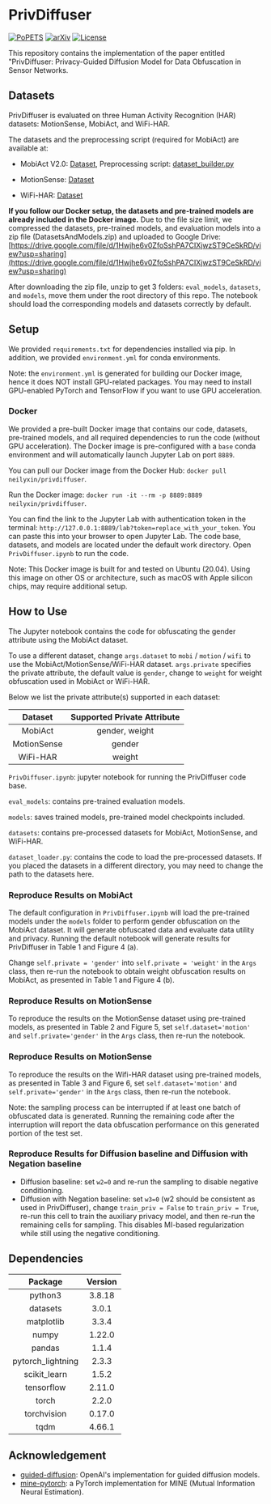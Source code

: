# PrivDiffuser
[![PoPETS](https://img.shields.io/badge/PoPETs-2025-blue?style=flat)]()
[![arXiv](https://img.shields.io/badge/arXiv-2209.12046-b31b1b.svg)](https://arxiv.org/abs/2412.14499)
[![License](https://img.shields.io/badge/license-MIT-green.svg?style=flat)](https://github.com/sustainable-computing/PrivDiffuser/blob/main/LICENSE)

This repository contains the implementation of the paper entitled "PrivDiffuser: Privacy-Guided Diffusion Model for Data Obfuscation in Sensor Networks.


## Datasets
PrivDiffuser is evaluated on three Human Activity Recognition (HAR) datasets: MotionSense, MobiAct, and WiFi-HAR. 

The datasets and the preprocessing script (required for MobiAct) are available at:

- MobiAct V2.0: [Dataset](https://bmi.hmu.gr/the-mobifall-and-mobiact-datasets-2), Preprocessing script: [dataset_builder.py](https://github.com/sustainable-computing/ObscureNet/blob/master/Dataset%26Models/MobiAct%20Dataset/dataset_builder.py)

- MotionSense: [Dataset](https://github.com/mmalekzadeh/motion-sense/tree/master/data)

- WiFi-HAR: [Dataset](https://data.mendeley.com/datasets/v38wjmz6f6/1)

**If you follow our Docker setup, the datasets and pre-trained models are already included in the Docker image.**
Due to the file size limit, we compressed the datasets, pre-trained models, and evaluation models into a zip file (DatasetsAndModels.zip) and uploaded to Google Drive: [https://drive.google.com/file/d/1Hwjhe6v0ZfoSshPA7CIXjwzST9CeSkRD/view?usp=sharing](https://drive.google.com/file/d/1Hwjhe6v0ZfoSshPA7CIXjwzST9CeSkRD/view?usp=sharing)

After downloading the zip file, unzip to get 3 folders: `eval_models`, `datasets`, and `models`, move them under the root directory of this repo. 
The notebook should load the corresponding models and datasets correctly by default.

## Setup
We provided `requirements.txt` for dependencies installed via pip. In addition, we provided `environment.yml` for conda environments. 

Note: the `environment.yml` is generated for building our Docker image, hence it does NOT install GPU-related packages. You may need to install GPU-enabled PyTorch and TensorFlow if you want to use GPU acceleration.

### Docker
We provided a pre-built Docker image that contains our code, datasets, pre-trained models, and all required dependencies to run the code (without GPU acceleration). The Docker image is pre-configured with a `base` conda environment and will automatically launch Jupyter Lab on port `8889`.

You can pull our Docker image from the Docker Hub: `docker pull neilyxin/privdiffuser`.

Run the Docker image: `docker run -it --rm -p 8889:8889 neilyxin/privdiffuser`. 

You can find the link to the Jupyter Lab with authentication token in the terminal: `http://127.0.0.1:8889/lab?token=replace_with_your_token`. You can paste this into your browser to open Jupyter Lab. The code base, datasets, and models are located under the default work directory. Open `PrivDiffuser.ipynb` to run the code.

Note: This Docker image is built for and tested on Ubuntu (20.04). Using this image on other OS or architecture, such as macOS with Apple silicon chips, may require additional setup. 

## How to Use
The Jupyter notebook contains the code for obfuscating the gender attribute using the MobiAct dataset.

To use a different dataset, change `args.dataset` to `mobi` / `motion` / `wifi` to use the MobiAct/MotionSense/WiFi-HAR dataset. `args.private` specifies the private attribute, the default value is `gender`, change to `weight` for weight obfuscation used in MobiAct or WiFi-HAR. 

Below we list the private attribute(s) supported in each dataset:

| Dataset         | Supported Private Attribute |
| :--------------:|:---------------------------:| 
| MobiAct         | gender, weight              |
| MotionSense     | gender                      |
| WiFi-HAR        | weight                      |

`PrivDiffuser.ipynb`: jupyter notebook for running the PrivDiffuser code base.

`eval_models`: contains pre-trained evaluation models.

`models`: saves trained models, pre-trained model checkpoints included.

`datasets`: contains pre-processed datasets for MobiAct, MotionSense, and WiFi-HAR.

`dataset_loader.py`: contains the code to load the pre-processed datasets. If you placed the datasets in a different directory, you may need to change the path to the datasets here.


### Reproduce Results on MobiAct
The default configuration in `PrivDiffuser.ipynb` will load the pre-trained models under the `models` folder to perform gender obfuscation on the MobiAct dataset. It will generate obfuscated data and evaluate data utility and privacy.
Running the default notebook will generate results for PrivDiffuser in Table 1 and Figure 4 (a). 

Change `self.private = 'gender'` into `self.private = 'weight'` in the `Args` class, then re-run the notebook to obtain weight obfuscation results on MobiAct, as presented in Table 1 and Figure 4 (b).

### Reproduce Results on MotionSense
To reproduce the results on the MotionSense dataset using pre-trained models, as presented in Table 2 and Figure 5, set `self.dataset='motion'` and `self.private='gender'` in the `Args` class, then re-run the notebook.

### Reproduce Results on MotionSense
To reproduce the results on the Wifi-HAR dataset using pre-trained models, as presented in Table 3 and Figure 6, set `self.dataset='motion'` and `self.private='gender'` in the `Args` class, then re-run the notebook.

Note: the sampling process can be interrupted if at least one batch of obfuscated data is generated. Running the remaining code after the interruption will report the data obfuscation performance on this generated portion of the test set.

### Reproduce Results for Diffusion baseline and Diffusion with Negation baseline
- Diffusion baseline: set `w2=0` and re-run the sampling to disable negative conditioning.
- Diffusion with Negation baseline: set `w3=0` (w2 should be consistent as used in PrivDiffuser), change `train_priv = False` to `train_priv = True`, re-run this cell to train the auxiliary privacy model, and then re-run the remaining cells for sampling. This disables MI-based regularization while still using the negative conditioning.





## Dependencies
| Package           | Version       |
| :----------------:|:-------------:| 
| python3           | 3.8.18        |
| datasets          | 3.0.1         |
| matplotlib        | 3.3.4         |
| numpy             | 1.22.0        |
| pandas            | 1.1.4         |
| pytorch_lightning | 2.3.3         |
| scikit_learn      | 1.5.2         |
| tensorflow        | 2.11.0        |
| torch             | 2.2.0         |
| torchvision       | 0.17.0        |
| tqdm              | 4.66.1        |


## Acknowledgement
- [guided-diffusion](https://github.com/openai/guided-diffusion): OpenAI's implementation for guided diffusion models.
- [mine-pytorch](https://github.com/gtegner/mine-pytorch): a PyTorch implementation for MINE (Mutual Information Neural Estimation).
